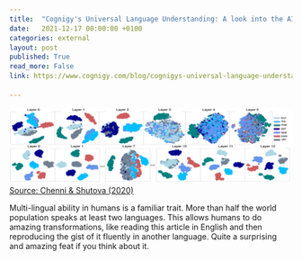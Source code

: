 ```yaml
---
title:  "Cognigy's Universal Language Understanding: A look into the AI black box"
date:   2021-12-17 00:00:00 +0100
categories: external
layout: post
published: True
read_more: False
link: https://www.cognigy.com/blog/cognigys-universal-language-understading-model

---
```


<div class="image-container">
  <img src="/assets/image/visualization2.png">
  <a href="https://arxiv.org/abs/2009.12862" target="_blank" class="credit">Source: Chenni & Shutova (2020)</a>
</div>


Multi-lingual ability in humans is a familiar trait. More than half the world population speaks at least two languages. This allows humans to do amazing transformations, like reading this article in English and then reproducing the gist of it fluently in another language. Quite a surprising and amazing feat if you think about it.


<!-- 

How does this work? When you think of a "quick brown fox jumping over a fence" it's still the same brown fox in your head - no matter if you speak to you in German, Dutch or English. Such human-like multilingual fluency seems far-fetched for machines - but an effective technology for multi-lingual natural language understanding is readily available.

Cognigy NLU correctly maps inputs to intents in a variety of input languages (right pane) even when example sentences are only provided in English (middle pane).

How does this work? First, a big disclaimer is in order that theory is lagging behind the practice of modern machine learning. No one claims to fully understand how, why and what is exactly going on in a model architecture that has taken NLU by storm since 2017 called Transformer models. Without going into the details: What follows is a crude attempt at explaining what they do.
How AI training transfers meaning across languages

If you consider a sentence like the "quick brown fox jumping over a fence" then somehow the whole is more than the sum of its parts. In order to arrive at such a meaningful representation, you take every word in the sentence and put it into context with the other words in the sentence. You throw your words in a blender, that blender is called the “attention mechanism” inside a transformer where every word can "interact" with every other word. To make that blender produce a meaningful sentence soup and not a bunch of gibberish, you train it. For that you ask the machine learning transformer model to always predict the next word in a sentence, and let it run across large text corpus units like Wikipedia, and other meaningful collections that you can get your hands on.

Now with multi-lingual language models, you train on a very large corpus of text in different languages. The way that multi-lingual transformer language models transfer across languages is suggestive of the fact that they really do build up some cross-lingual, more abstract meaningful representations internally. The same intent meaning or concept maps to the same internal representation no matter which language you use. This is also why these models are so useful in helping us predict intents and other natural language tasks in the first place. The result of which is what you see in Cognigy.AI in the above screenshot.
Acdemic research on cross-lingual representations in AI

Researchers have begun investigating the phenomenon. Chi, Hewitt, and Manning (2020) for example find evidence to suggest that multi-lingual LMs learn certain linguistic universals. As illustrated in one of their visualizations of clustering of syntactic dependency labels across languages:

visualization

t-SNE visualization of head-dependent dependency pairs belonging to selected dependencies in English and French, projected into a syntactic subspace of Multilingual BERT, as learned on English syntax trees. Colors correspond to gold UD dependency type labels.

Source: Ethan A. Chi, John Hewitt, and Christopher D. Mannin: Finding Universal Grammatical Relations in Multilingual BERT

Choenni and Shutova (2020) investigate how multi-lingual sentence representations cluster across layers of increasing depth in multilingual models. This following graphic shows clustering of embedding representations across neural network layers of increasing depth. They are initially well separated by language. In subsequent layers inside the network the representations coalesce into common representations detached from the original language. The separation into languages towards output layers in the second row is due to a different training regime.

visualization2

t-SNE plots of representations from layers of LASER (top) and M-BERT (bottom), where layer 0 corresponds to the non-contextualized token embeddings.

Source: Rochelle Choenni and Ekaterina Shutova: What does it mean to be language-agnostic? Probing multilingual sentence encoders for typological properties
What is the impact on conversational AI in practice?

While multi-lingual models are great, we still recommend for the main languages the virtual agent to use the main language. First of all, some information might get lost in translation so to speak. Well-written German example sentences will generally still outperform intents written in another language for German inputs. While you can also write multi-lingual intents for the universal model there are still practical considerations that yield advantage to the monolingual approach. Knowing many languages comes with a trade-off and a significant overhead. They are more challenging to train, are as a result larger, slower, and may not always benefit from the latest innovations. -->

